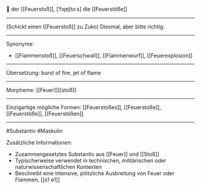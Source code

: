 🔵 der [[Feuerstoß]], [ˈfɔɪ̯ɐʃtoːs]
die [[Feuerstöße]]

---
(Schickt einen [[Feuerstoß]] zu Zuko) Diesmal, aber bitte richtig.

---
Synonyme:
- [[Flammenstoß]], [[Feuerschwall]], [[Flammenwurf]], [[Feuerexplosion]]

---
Übersetzung: burst of fire, jet of flame

---
Morpheme:
[[Feuer]][[stoß]]

---
Einzigartige mögliche Formen: [[Feuerstoßes]], [[Feuerstoße]], [[Feuerstöße]], [[Feuerstößen]]

---
#Substantiv #Maskulin

Zusätzliche Informationen:
- Zusammengesetztes Substantiv aus [[Feuer]] und [[Stoß]]
- Typischerweise verwendet in technischen, militärischen oder naturwissenschaftlichen Kontexten
- Beschreibt eine intensive, plötzliche Ausbreitung von Feuer oder Flammen, [[s1 e1]]